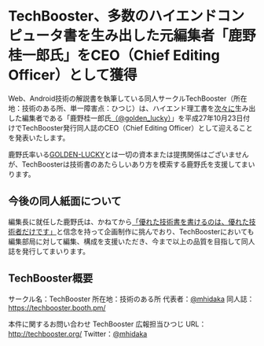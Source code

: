 # TechBooster、多数のハイエンドコンピュータ書を生み出した元編集者「鹿野桂一郎氏」をCEO（Chief Editing Officer）として獲得

Web、Android技術の解説書を執筆している同人サークルTechBooster（所在地：技術のある所、単一障害点：ひつじ）は、ハイエンド理工書を[次々に](http://hondana.org/@golden_lucky/show_score_image)生み出した編集者である「鹿野桂一郎氏[（@golden_lucky）](https://twitter.com/golden_lucky/with_replies)」を平成27年10月23日付けでTechBooster発行同人誌のCEO（Chief Editing Officer）として迎えることを発表いたします。

鹿野氏率いる[GOLDEN-LUCKY](http://golden-lucky.net/)とは一切の資本または提携関係はございませんが、TechBoosterは技術書のあたらしいあり方を模索する鹿野氏を支援してまいります。

## 今後の同人紙面について
編集長に就任した鹿野氏は、かねてから[「優れた技術書を書けるのは、優れた技術者だけです」](http://tsuchinoko.dmmlabs.com/?p=2303)と信念を持って企画制作に挑んでおり、TechBoosterにおいても編集部局に対して編集、構成を支援いただき、今まで以上の品質を目指して同人誌を発行してまいります。

## TechBooster概要
サークル名：TechBooster
所在地：技術のある所
代表者：[@mhidaka](https://twitter.com/mhidaka)
同人誌：https://techbooster.booth.pm/

本件に関するお問い合わせ
TechBooster 広報担当ひつじ
URL：http://techbooster.org/
Twitter：[@mhidaka](https://twitter.com/mhidaka)
